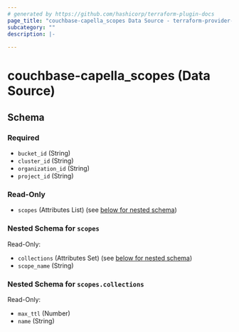 ```yaml
---
# generated by https://github.com/hashicorp/terraform-plugin-docs
page_title: "couchbase-capella_scopes Data Source - terraform-provider-couchbase-capella"
subcategory: ""
description: |-
  
---
```


# couchbase-capella_scopes (Data Source)





<!-- schema generated by tfplugindocs -->
## Schema

### Required

- `bucket_id` (String)
- `cluster_id` (String)
- `organization_id` (String)
- `project_id` (String)

### Read-Only

- `scopes` (Attributes List) (see [below for nested schema](#nestedatt--scopes))

<a id="nestedatt--scopes"></a>
### Nested Schema for `scopes`

Read-Only:

- `collections` (Attributes Set) (see [below for nested schema](#nestedatt--scopes--collections))
- `scope_name` (String)

<a id="nestedatt--scopes--collections"></a>
### Nested Schema for `scopes.collections`

Read-Only:

- `max_ttl` (Number)
- `name` (String)
